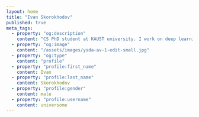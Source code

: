 ```yaml
---
layout: home
title: "Ivan Skorokhodov"
published: true
meta_tags:
  - property: "og:description"
    content: "CS PhD student at KAUST university. I work on deep learning, generative models, neural rendering and hypernetworks."
  - property: "og:image"
    content: "/assets/images/ysda-av-1-edit-small.jpg"
  - property: "og:type"
    content: "profile"
  - property: "profile:first_name"
    content: Ivan
  - property: "profile:last_name"
    content: Skorokhodov
  - property: "profile:gender"
    content: male
  - property: "profile:username"
    content: universome
---
```

